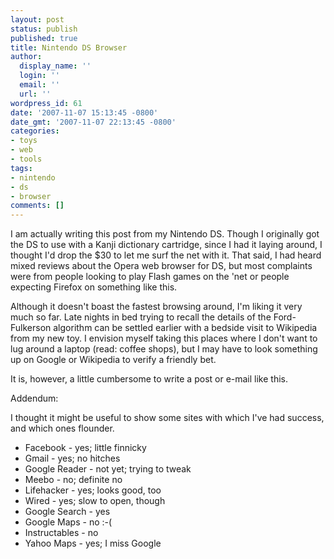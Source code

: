 ```yaml
---
layout: post
status: publish
published: true
title: Nintendo DS Browser
author:
  display_name: ''
  login: ''
  email: ''
  url: ''
wordpress_id: 61
date: '2007-11-07 15:13:45 -0800'
date_gmt: '2007-11-07 22:13:45 -0800'
categories:
- toys
- web
- tools
tags:
- nintendo
- ds
- browser
comments: []
---
```

I am actually writing this post from my Nintendo DS.  Though I originally got the DS to use with a Kanji dictionary cartridge, since I had it laying around, I thought I'd drop the $30 to let me surf the net with it.  That said, I had heard mixed reviews about the Opera web browser for DS, but most complaints were from people looking to play Flash games on the 'net or people expecting Firefox on something like this.

Although it doesn't boast the fastest browsing around, I'm liking it very much so far.  Late nights in bed trying to recall the details of the Ford-Fulkerson algorithm can be settled earlier with a bedside visit to Wikipedia from my new toy.  I envision myself taking this places where I don't want to lug around a laptop (read: coffee shops), but I may have to look something up on Google or Wikipedia to verify a friendly bet.

It is, however, a little cumbersome to write a post or e-mail like this.

Addendum:

I thought it might be useful to show some sites with which I've had success, and which ones flounder.

- Facebook - yes; little finnicky
- Gmail - yes; no hitches
- Google Reader - not yet; trying to tweak
- Meebo - no; definite no
- Lifehacker - yes; looks good, too
- Wired - yes; slow to open, though
- Google Search - yes
- Google Maps - no :-(
- Instructables - no
- Yahoo Maps - yes; I miss Google
